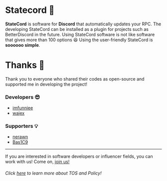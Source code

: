 # Statecord 🚀
**StateCord** is software for **Discord** that automatically updates your RPC.
The developing StateCord can be installed as a plugin for projects such as BetterDiscord in the future.
Using StateCord software is not like software that gives more than 100 options :laughing:
Using the user-friendly StateCord is **soooooo simple**.





# Thanks 🙏

Thank you to everyone who shared their codes as open-source and supported me in developing the project!

### Developers 😎

- [imfunniee](https://github.com/imfunniee)
- [wajex](https://github.com/wajex)

### Supporters 💡

- [nerawn](https://github.com/nerawn)
- [Bas1C9](https://github.com/Bas1C9)


---
If you are interested in software developers or influencer fields, you can work with us!
Come on, [join us!](https://wajex.net)

###### Click [here](https://github.com/wajex/tos-policy) to learn more about TOS and Policy!
